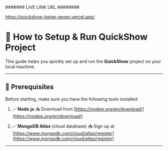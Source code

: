 #######     LIVE LINK URL   ########

https://quickshow-beige-seven.vercel.app/


# 🚀 How to Setup & Run QuickShow Project

This guide helps you quickly set up and run the **QuickShow** project on your local machine.



---

## 🧰 Prerequisites

Before starting, make sure you have the following tools installed:

1. ✅ **Node.js**
   📥 Download from [https://nodejs.org/en/download/](https://nodejs.org/en/download/)

2. ✅ **MongoDB Atlas** (cloud database)
   📥 Sign up at [https://www.mongodb.com/cloud/atlas/register](https://www.mongodb.com/cloud/atlas/register)

---
